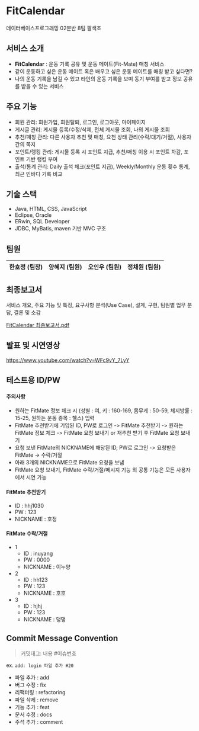 # FitCalendar
데이터베이스프로그래밍 02분반 8팀 팔색조 



## 서비스 소개
- **FitCalendar** : 운동 기록 공유 및 운동 메이트(Fit-Mate) 매칭 서비스
- 같이 운동하고 싶은 운동 메이트 혹은 배우고 싶은 운동 메이트를 매칭 받고 싶다면?
- 나의 운동 기록을 남길 수 있고 타인의 운동 기록을 보며 동기 부여를 받고 정보 공유를 받을 수 있는 서비스



## 주요 기능
- 회원 관리: 회원가입, 회원탈퇴, 로그인, 로그아웃, 마이페이지
- 게시글 관리: 게시물 등록/수정/삭제, 전체 게시물 조회, 나의 게시물 조회
- 추천/매칭 관리: 다른 사용자 추천 및 매칭, 요천 상태 관리(수락/대기/거절), 사용자 간의 쪽지
- 포인트/랭킹 관리: 게시물 등록 시 포인트 지급, 추천/매칭 이용 시 포인트 차감, 포인트 기반 랭킹 부여
- 출석/통계 관리: Daily 출석 체크(포인트 지급), Weekly/Monthly 운동 횟수 통계, 최근 인바디 기록 비교



## 기술 스택
- Java, HTML, CSS, JavaScript
- Eclipse, Oracle
- ERwin, SQL Developer
- JDBC, MyBatis, maven 기반 MVC 구조



## 팀원
|한호정 (팀장)|양혜지 (팀원)|오인우 (팀원)|정채원 (팀원)|
|:------:|:---:|:------:|:---:|



## 최종보고서
서비스 개요, 주요 기능 및 특징, 요구사항 분석(Use Case), 설계, 구현, 팀원별 업무 분담, 결론 및 소감

[FitCalendar 최종보고서.pdf](https://github.com/Fit-Calendar/FitCalendar/files/10712964/02-08.pdf)



## 발표 및 시연영상
https://www.youtube.com/watch?v=WFc9vY_7LyY



## 테스트용 ID/PW
#### 주의사항 
  - 원하는 FitMate 정보 체크 시 (성별 : 여, 키 : 160-169, 몸무게 : 50-59, 체지방률 : 15-25, 원하는 운동 종목 : 헬스) 입력
  - FitMate 추천받기에 기입된 ID, PW로 로그인 -> FitMate 추천받기 -> 원하는 FitMate 정보 체크 -> FitMate 요청 보내기 or 재추천 받기 후 FitMate 요청 보내기
  - 요청 보낸 FitMate의 NICKNAME에 해당된 ID, PW로 로그인 -> 요청받은 FitMate -> 수락/거절
  - 아래 3개의 NICKNAME으로 FitMate 요청을 보냄
  - FitMate 요청 보내기, FitMate 수락/거절/메시지 기능 외 공통 기능은 모든 사용자에서 시연 가능

#### FitMate 추천받기
  - ID : hhj1030
  - PW : 123
  - NICKNAME : 호정
  
#### FitMate 수락/거절
- 1
  - ID : inuyang
  - PW : 0000
  - NICKNAME : 이누양
- 2
  - ID : hh123
  - PW : 123
  - NICKNAME : 호호
- 3
  - ID : hjhj
  - PW : 123
  - NICKNAME : 댕댕



## Commit Message Convention
> 커밋태그: 내용 #이슈번호  

ex. `add: login 파일 추가 #20`

- 파일 추가 : add
- 버그 수정 : fix
- 리팩터링 : refactoring
- 파일 삭제 : remove
- 기능 추가 : feat
- 문서 수정 : docs
- 주석 추가 : comment
